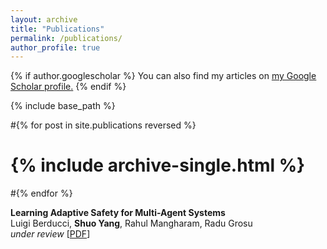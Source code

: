 ```yaml
---
layout: archive
title: "Publications"
permalink: /publications/
author_profile: true
---
```


{% if author.googlescholar %}
  You can also find my articles on <u><a href="{{author.googlescholar}}">my Google Scholar profile</a>.</u>
{% endif %}

{% include base_path %}

#{% for post in site.publications reversed %}
#  {% include archive-single.html %}
#{% endfor %}

**Learning Adaptive Safety for Multi-Agent Systems**  
Luigi Berducci, **Shuo Yang**, Rahul Mangharam, Radu Grosu  
*under review* [[PDF](https://arxiv.org/abs/2309.10657)]
